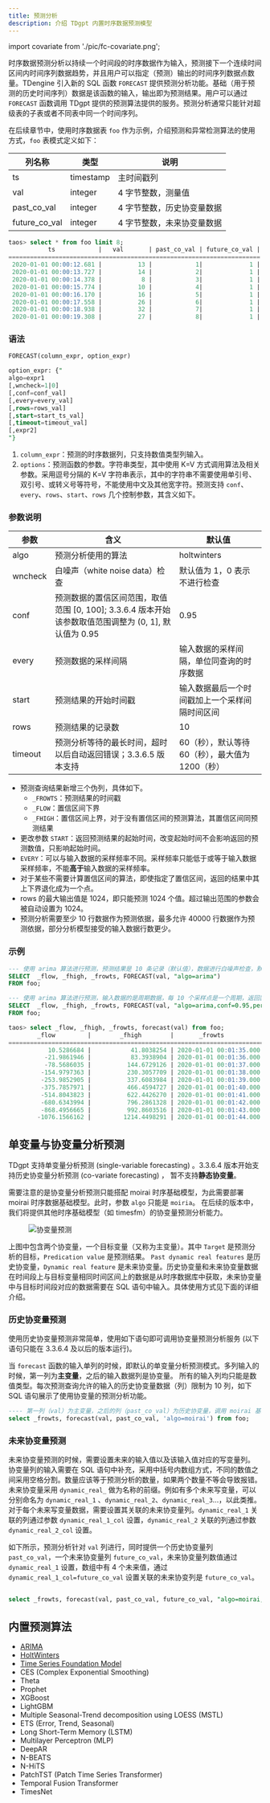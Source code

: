 ```yaml
---
title: 预测分析
description: 介绍 TDgpt 内置时序数据预测模型
---
```


import covariate from './pic/fc-covariate.png';


时序数据预测分析以持续一个时间段的时序数据作为输入，预测接下一个连续时间区间内时间序列数据趋势，并且用户可以指定（预测）输出的时间序列数据点数量。TDengine 引入新的 SQL 函数 `FORECAST` 提供预测分析功能。基础（用于预测的历史时间序列）数据是该函数的输入，输出即为预测结果。用户可以通过 `FORECAST` 函数调用 TDgpt 提供的预测算法提供的服务。预测分析通常只能针对超级表的子表或者不同表中同一个时间序列。

在后续章节中，使用时序数据表 `foo` 作为示例，介绍预测和异常检测算法的使用方式，`foo` 表模式定义如下：

| 列名称           | 类型        | 说明             |
|---------------|-----------|----------------|
| ts            | timestamp | 主时间戳列          |
| val           | integer   | 4 字节整数，测量值     |
| past_co_val   | integer   | 4 字节整数，历史协变量数据 |
| future_co_val | integer   | 4 字节整数，未来协变量数据 |

```sql
taos> select * from foo limit 8;
           ts            |   val       | past_co_val | future_co_val |
======================================================================
 2020-01-01 00:00:12.681 |          13 |            1|             1 |
 2020-01-01 00:00:13.727 |          14 |            2|             1 |
 2020-01-01 00:00:14.378 |           8 |            3|             1 |
 2020-01-01 00:00:15.774 |          10 |            4|             1 |
 2020-01-01 00:00:16.170 |          16 |            5|             1 |
 2020-01-01 00:00:17.558 |          26 |            6|             1 |
 2020-01-01 00:00:18.938 |          32 |            7|             1 |
 2020-01-01 00:00:19.308 |          27 |            8|             1 |
```

### 语法

```SQL
FORECAST(column_expr, option_expr)

option_expr: {"
algo=expr1
[,wncheck=1|0]
[,conf=conf_val]
[,every=every_val]
[,rows=rows_val]
[,start=start_ts_val]
[,timeout=timeout_val]
[,expr2]
"}
```

1. `column_expr`：预测的时序数据列，只支持数值类型列输入。
2. `options`：预测函数的参数。字符串类型，其中使用 K=V 方式调用算法及相关参数。采用逗号分隔的 K=V 字符串表示，其中的字符串不需要使用单引号、双引号、或转义号等符号，不能使用中文及其他宽字符。预测支持 `conf`、`every`、`rows`、`start`、`rows` 几个控制参数，其含义如下。

### 参数说明

| 参数      | 含义                                                                  | 默认值                           |
|---------|---------------------------------------------------------------------|-------------------------------|
| algo    | 预测分析使用的算法                                                           | holtwinters                   |
| wncheck | 白噪声（white noise data）检查                                             | 默认值为 1，0 表示不进行检查              |
| conf    | 预测数据的置信区间范围，取值范围 [0, 100]; 3.3.6.4 版本开始该参数取值范围调整为 (0, 1], 默认值为 0.95 | 0.95                          |
| every   | 预测数据的采样间隔                                                           | 输入数据的采样间隔，单位同查询的时序数据          |
| start   | 预测结果的开始时间戳                                                          | 输入数据最后一个时间戳加上一个采样间隔时间区间       |
| rows    | 预测结果的记录数                                                            | 10                            |
| timeout | 预测分析等待的最长时间，超时以后自动返回错误；3.3.6.5 版本支持                                 | 60（秒），默认等待 60（秒），最大值为 1200（秒） |

- 预测查询结果新增三个伪列，具体如下。
  - `_FROWTS`：预测结果的时间戳
  - `_FLOW`：置信区间下界
  - `_FHIGH`：置信区间上界，对于没有置信区间的预测算法，其置信区间同预测结果
- 更改参数 `START`：返回预测结果的起始时间，改变起始时间不会影响返回的预测数值，只影响起始时间。
- `EVERY`：可以与输入数据的采样频率不同。采样频率只能低于或等于输入数据采样频率，不能**高于**输入数据的采样频率。
- 对于某些不需要计算置信区间的算法，即使指定了置信区间，返回的结果中其上下界退化成为一个点。
- rows 的最大输出值是 1024，即只能预测 1024 个值。超过输出范围的参数会被自动设置为 1024。
- 预测分析需要至少 10 行数据作为预测依据，最多允许 40000 行数据作为预测依据，部分分析模型接受的输入数据行数更少。

### 示例

```SQL
--- 使用 arima 算法进行预测，预测结果是 10 条记录（默认值），数据进行白噪声检查，默认置信区间 95%. 
SELECT  _flow, _fhigh, _frowts, FORECAST(val, "algo=arima")
FROM foo;

--- 使用 arima 算法进行预测，输入数据的是周期数据，每 10 个采样点是一个周期，返回置信区间是95%的上下边界，同时忽略白噪声检查
SELECT  _flow, _fhigh, _frowts, FORECAST(val, "algo=arima,conf=0.95,period=10,wncheck=0")
FROM foo;
```

```sql
taos> select _flow, _fhigh, _frowts, forecast(val) from foo;
        _flow         |        _fhigh        |       _frowts           | forecast(val) |
========================================================================================
           10.5286684 |           41.8038254 | 2020-01-01 00:01:35.000 |            26 |
          -21.9861946 |           83.3938904 | 2020-01-01 00:01:36.000 |            30 |
          -78.5686035 |          144.6729126 | 2020-01-01 00:01:37.000 |            33 |
         -154.9797363 |          230.3057709 | 2020-01-01 00:01:38.000 |            37 |
         -253.9852905 |          337.6083984 | 2020-01-01 00:01:39.000 |            41 |
         -375.7857971 |          466.4594727 | 2020-01-01 00:01:40.000 |            45 |
         -514.8043823 |          622.4426270 | 2020-01-01 00:01:41.000 |            53 |
         -680.6343994 |          796.2861328 | 2020-01-01 00:01:42.000 |            57 |
         -868.4956665 |          992.8603516 | 2020-01-01 00:01:43.000 |            62 |
        -1076.1566162 |         1214.4498291 | 2020-01-01 00:01:44.000 |            69 |
```

## 单变量与协变量分析预测

TDgpt 支持单变量分析预测 (single-variable forecasting) 。3.3.6.4 版本开始支持历史协变量分析预测 (co-variate forecasting) ，
暂不支持**静态协变量**。

需要注意的是协变量分析预测只能搭配 moirai 时序基础模型，为此需要部署 moirai 时序数据基础模型。此时，参数 `algo` 只能是 `moiria`。
在后续的版本中，我们将提供其他时序基础模型（如 timesfm）的协变量预测分析能力。

<figure style={{textAlign:"center"}}>
<img src={covariate} alt="协变量预测" />
</figure>

上图中包含两个协变量，一个目标变量（又称为主变量）。其中 `Target` 是预测分析的目标，`Predication value` 是预测结果。 `Past dynamic real features`  是历史协变量，`Dynamic real feature` 是未来协变量。历史协变量和未来协变量数据在时间段上与目标变量相同时间区间上的数据是从时序数据库中获取，未来协变量中与目标时间段对应的数据需要在 SQL 语句中输入。具体使用方式见下面的详细介绍。

### 历史协变量预测

使用历史协变量预测非常简单，使用如下语句即可调用协变量预测分析服务 (以下语句只能在 3.3.6.4 及以后的版本运行)。

当 `forecast` 函数的输入单列的时候，即默认的单变量分析预测模式。多列输入的时候，第一列为**主变量**，之后的输入数据列是协变量。
所有的输入列均只能是数值类型。每次预测查询允许的输入的历史协变量数据（列）限制为 10 列，如下 SQL 语句展示了使用协变量的预测分析功能。

```sql
---- 第一列（val）为主变量，之后的列（past_co_val）为历史协变量，调用 moirai 基础时序模型
select _frowts, forecast(val, past_co_val, 'algo=moirai') from foo;

```

### 未来协变量预测

未来协变量预测的时候，需要设置未来的输入值以及该输入值对应的写变量列。
协变量列的输入需要在 SQL 语句中补充，采用中括号内数组方式，不同的数值之间采用空格分割。数量应该等于预测分析的数量，如果两个数量不等会导致报错。
未来协变量采用 `dynamic_real_` 做为名称的前缀。例如有多个未来写变量，可以分别命名为 `dynamic_real_1` 、`dynamic_real_2`、`dynamic_real_3`...，以此类推。
对于每个未来写变量数据，需要设置其关联的未来协变量列。`dynamic_real_1` 关联的列通过参数 `dynamic_real_1_col` 设置，`dynamic_real_2` 关联的列通过参数 `dynamic_real_2_col` 设置。

如下所示，预测分析针对 `val` 列进行，同时提供一个历史协变量列 `past_co_val`，一个未来协变量列 `future_co_val`，未来协变量列数值通过 `dynamic_real_1` 设置，数组中有 4 个未来值，通过 `dynamic_real_1_col=future_co_val` 设置关联的未来协变列是 `future_co_val`。

```sql

select _frowts, forecast(val, past_co_val, future_co_val, "algo=moirai,rows=4,dynamic_real_1=[1 1 1 1], dynamic_real_1_col=future_co_val") from foo;

```



## 内置预测算法

- [ARIMA](./02-arima.md)
- [HoltWinters](./03-holtwinters.md)
- [Time Series Foundation Model](./04-tsfm.md)
- CES (Complex Exponential Smoothing) 
- Theta
- Prophet
- XGBoost
- LightGBM
- Multiple Seasonal-Trend decomposition using LOESS (MSTL)
- ETS (Error, Trend, Seasonal)
- Long Short-Term Memory (LSTM)
- Multilayer Perceptron (MLP)
- DeepAR
- N-BEATS
- N-HiTS
- PatchTST (Patch Time Series Transformer)
- Temporal Fusion Transformer
- TimesNet


